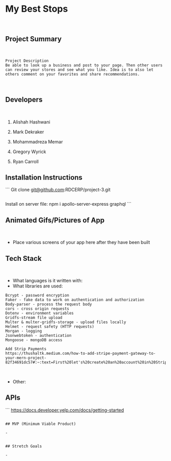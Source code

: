# My Best Stops
​
​
## Project Summary
​
```
Project Description
Be able to look up a business and post to your page. Then other users can review your stores and see what you like. Idea is to also let others comment on your favorites and share recommendations.
```

​
## Developers
​
1. Alishah Hashwani
​
2. Mark Dekraker
​
3. Mohammadreza Memar

4. Gregory Wyrick

5. Ryan Carroll
​
## Installation Instructions
​```
Git clone git@github.com:RDCERP/project-3.git
```

```
Install on server file:
npm i apollo-server-express graphql
​```
​
​
## Animated Gifs/Pictures of App
​
- Place various screens of your app here after they have been built
​
## Tech Stack
​
- What languages is it written with: 
​
- What libraries are used: 
```
Bcrypt - password encryption
Faker - fake data to work on authentication and authorization
Body-parser - process the request body
cors - cross origin requests
Dotenv - environment variables
Gridfs-stream file upload
Multer & multer-gridfs-storage - upload files locally
Helmet - request safety (HTTP requests)
Morgan - logging
Jsonwebtoken - authentication
Mongoose - mongoDB access
```
```
Add Strip Payments
https://thushaltk.medium.com/how-to-add-stripe-payment-gateway-to-your-mern-project-82f34691dc57#:~:text=First%20let's%20create%20an%20account%20in%20Stripe.&text=Now%20click%20on%20the%20Developers,all%20from%20the%20Stripe%20side
```
​
- Other: 
​
​
## APIs
​```
https://docs.developer.yelp.com/docs/getting-started
```
​
## MVP (Minimum Viable Product)
​
-
​
​
## Stretch Goals
​
-
